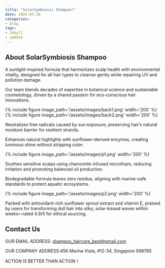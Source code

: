 ```yaml
---
title: "SolarSymbiosis Shampoo!"
date: 2025-03-20
categories:
- blog
tags:
- Jekyll
- update
---
```


## About SolarSymbiosis Shampoo

A sunlight-inspired formula that harmonizes scalp health with environmental vitality, designed for all hair types to cleanse gently while repairing UV and pollution damage.

Our team blends decades of expertise in botanical science and sustainable cosmetology, driven by a shared passion for eco-conscious hair innovations.

{% include figure image_path='/assets/images/back1.png' width='200' %}
{% include figure image_path='/assets/images/back2.png' width='200' %}

Neutralizes free radicals caused by sun exposure, preserving hair’s natural moisture barrier for resilient strands.

Enhances natural highlights with sunflower-derived enzymes, creating luminous shine without stripping color.

{% include figure image_path='/assets/images/p1.png' width='200' %}

Soothes sensitive scalps using chamomile-infused microfoam, reducing irritation and promoting balanced oil production.

Biodegradable formula leaves zero residue, aligning with marine-safe standards to protect aquatic ecosystems.

{% include figure image_path='/assets/images/p2.png' width='200' %}

Packed with antioxidant-rich sunflower sprout extract and vitamin E, praised by users for transforming dull hair into silky, solar-kissed waves within weeks—rated 4.9/5 for ethical sourcing.

## Contact Us

OUR EMAIL ADDRESS: shampoo_haircare_best@gmail.com

OUR COMPANY ADDRESS:456 Marina Vista, #12-34, Singapore 098765

ACTION IS BETTER THAN ACTION！

